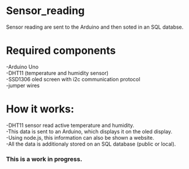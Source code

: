 # Sensor_reading
Sensor reading are sent to the Arduino and then soted in an SQL databse. <br/>

# Required components
-Arduino Uno <br/>
-DHT11 (temperature and humidity sensor) <br/>
-SSD1306 oled screen with i2c communication protocol <br/>
-jumper wires <br/>
# How it works:
-DHT11 sensor read active temperature and humidity. <br/>
-This data is sent to an Arduino, which displays it on the oled display. <br/>
-Using node.js, this information can also be shown a website.<br/>
-All the data is additionaly stored on an SQL database (public or local). <br/>

### This is a work in progress.
